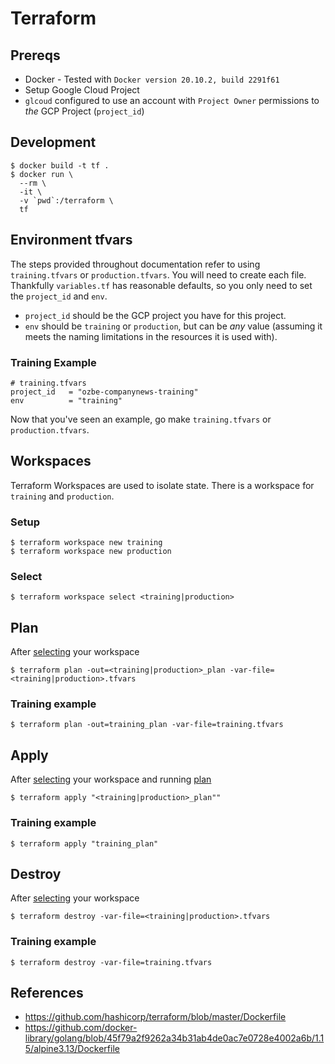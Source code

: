 # Terraform

## Prereqs
* Docker - Tested with `Docker version 20.10.2, build 2291f61`
* Setup Google Cloud Project
* `glcoud` configured to use an account with `Project Owner` permissions to _the_ GCP Project (`project_id`)

## Development

```
$ docker build -t tf .
$ docker run \
  --rm \
  -it \
  -v `pwd`:/terraform \
  tf
```

## Environment tfvars

The steps provided throughout documentation refer to using `training.tfvars` or `production.tfvars`. You will need to create each file. Thankfully `variables.tf` has reasonable defaults, so you only need to set the `project_id` and `env`. 
* `project_id` should be the GCP project you have for this project.
* `env` should be `training` or `production`, but can be _any_ value (assuming it meets the naming limitations in the resources it is used with). 

### Training Example

```
# training.tfvars
project_id   = "ozbe-companynews-training"
env          = "training"
```
 
Now that you've seen an example, go make `training.tfvars` or `production.tfvars`. 

## Workspaces

Terraform Workspaces are used to isolate state. There is a workspace for `training` and `production`.

### Setup
```
$ terraform workspace new training
$ terraform workspace new production
```

### Select
```
$ terraform workspace select <training|production>
```

## Plan
After [selecting](#select) your workspace

```
$ terraform plan -out=<training|production>_plan -var-file=<training|production>.tfvars
```

### Training example
```
$ terraform plan -out=training_plan -var-file=training.tfvars
```

## Apply

After [selecting](#select) your workspace and running [plan](#plan)
```
$ terraform apply "<training|production>_plan""
```

### Training example
```
$ terraform apply "training_plan"
```

## Destroy
After [selecting](#select) your workspace
```
$ terraform destroy -var-file=<training|production>.tfvars
```

### Training example
```
$ terraform destroy -var-file=training.tfvars
```

## References
* https://github.com/hashicorp/terraform/blob/master/Dockerfile
* https://github.com/docker-library/golang/blob/45f79a2f9262a34b31ab4de0ac7e0728e4002a6b/1.15/alpine3.13/Dockerfile